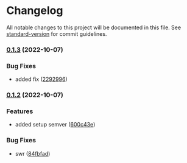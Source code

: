 # Changelog

All notable changes to this project will be documented in this file. See [standard-version](https://github.com/conventional-changelog/standard-version) for commit guidelines.

### [0.1.3](https://github.com/mateustech/wrapper-fetch-http/compare/v0.1.2...v0.1.3) (2022-10-07)


### Bug Fixes

* added fix ([2292996](https://github.com/mateustech/wrapper-fetch-http/commit/2292996596e2de3d5f8ca5b6db818d4660592eb2))

### [0.1.2](https://github.com/mateustech/wrapper-fetch-http/compare/v0.1.1...v0.1.2) (2022-10-07)


### Features

* added setup semver ([600c43e](https://github.com/mateustech/wrapper-fetch-http/commit/600c43ebc4f38ec81e286541a531e1a256abb266))


### Bug Fixes

* swr ([84fbfad](https://github.com/mateustech/wrapper-fetch-http/commit/84fbfadffdd4c791bb309628f5493b5067b10cc8))
